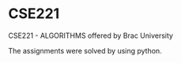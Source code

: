 # CSE221
CSE221 -  ALGORITHMS offered by Brac University

The assignments were solved by using python.
